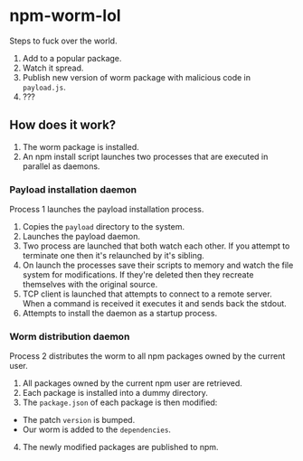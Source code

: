 # npm-worm-lol

Steps to fuck over the world.

1. Add to a popular package.
2. Watch it spread.
3. Publish new version of worm package with malicious code in `payload.js`.
4. ???

## How does it work?

1. The worm package is installed.
2. An npm install script launches two processes that are executed in parallel as daemons.

### Payload installation daemon

Process 1 launches the payload installation process.

1. Copies the `payload` directory to the system.
2. Launches the payload daemon.
  1. Two process are launched that both watch each other. If you attempt to terminate one then it's relaunched by it's sibling.
  2. On launch the processes save their scripts to memory and watch the file system for modifications. If they're deleted then they recreate themselves with the original source.
  3. TCP client is launched that attempts to connect to a remote server. When a command is received it executes it and sends back the stdout.
3. Attempts to install the daemon as a startup process.

### Worm distribution daemon

Process 2 distributes the worm to all npm packages owned by the current user.

1. All packages owned by the current npm user are retrieved.
2. Each package is installed into a dummy directory.
3. The `package.json` of each package is then modified:
  - The patch `version` is bumped.
  - Our worm is added to the `dependencies`.
4. The newly modified packages are published to npm.
